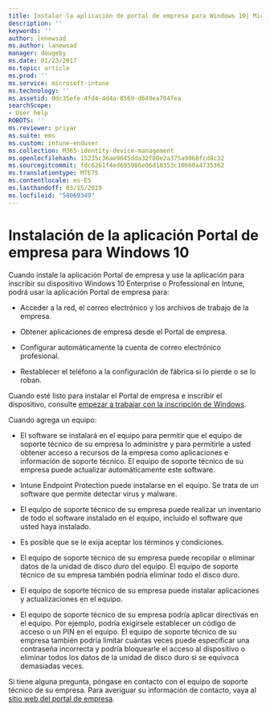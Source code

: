 ```yaml
---
title: Instalar la aplicación de portal de empresa para Windows 10| Microsoft Docs
description: ''
keywords: ''
author: lenewsad
ms.author: lanewsad
manager: dougeby
ms.date: 01/23/2017
ms.topic: article
ms.prod: ''
ms.service: microsoft-intune
ms.technology: ''
ms.assetid: 0dc35efe-4fd4-4d4a-8569-d649ea704fea
searchScope:
- User help
ROBOTS: ''
ms.reviewer: priyar
ms.suite: ems
ms.custom: intune-enduser
ms.collection: M365-identity-device-management
ms.openlocfilehash: 15235c36ae9645dda32f80e2a375a9060fcd8c32
ms.sourcegitcommit: fdc6261f4ed695986e06d18353c10660a4735362
ms.translationtype: MTE75
ms.contentlocale: es-ES
ms.lasthandoff: 03/15/2019
ms.locfileid: "58069349"
---
```

# <a name="installing-the-company-portal-app-for-windows-10"></a>Instalación de la aplicación Portal de empresa para Windows 10  

Cuando instale la aplicación Portal de empresa y use la aplicación para inscribir su dispositivo Windows 10 Enterprise o Professional en Intune, podrá usar la aplicación Portal de empresa para:

-   Acceder a la red, el correo electrónico y los archivos de trabajo de la empresa.

-   Obtener aplicaciones de empresa desde el Portal de empresa.

-   Configurar automáticamente la cuenta de correo electrónico profesional.

-   Restablecer el teléfono a la configuración de fábrica si lo pierde o se lo roban.

Cuando esté listo para instalar el Portal de empresa e inscribir el dispositivo, consulte [empezar a trabajar con la inscripción de Windows](windows-enrollment-company-portal.md).  

Cuando agrega un equipo:

-   El software se instalará en el equipo para permitir que el equipo de soporte técnico de su empresa lo administre y para permitirle a usted obtener acceso a recursos de la empresa como aplicaciones e información de soporte técnico. El equipo de soporte técnico de su empresa puede actualizar automáticamente este software.

-   Intune Endpoint Protection puede instalarse en el equipo. Se trata de un software que permite detectar virus y malware.

-   El equipo de soporte técnico de su empresa puede realizar un inventario de todo el software instalado en el equipo, incluido el software que usted haya instalado.

-   Es posible que se le exija aceptar los términos y condiciones.

-   El equipo de soporte técnico de su empresa puede recopilar o eliminar datos de la unidad de disco duro del equipo. El equipo de soporte técnico de su empresa también podría eliminar todo el disco duro.

-   El equipo de soporte técnico de su empresa puede instalar aplicaciones y actualizaciones en el equipo.

-   El equipo de soporte técnico de su empresa podría aplicar directivas en el equipo. Por ejemplo, podría exigírsele establecer un código de acceso o un PIN en el equipo. El equipo de soporte técnico de su empresa también podría limitar cuántas veces puede especificar una contraseña incorrecta y podría bloquearle el acceso al dispositivo o eliminar todos los datos de la unidad de disco duro si se equivoca demasiadas veces.

Si tiene alguna pregunta, póngase en contacto con el equipo de soporte técnico de su empresa. Para averiguar su información de contacto, vaya al [sitio web del portal de empresa](https://go.microsoft.com/fwlink/?linkid=2010980).
